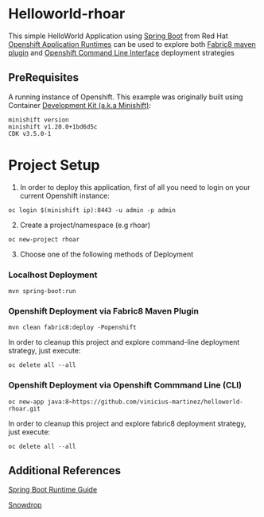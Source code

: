 # Helloworld-rhoar

This simple HelloWorld Application using [Spring Boot](http://spring.io/projects/spring-boot) from Red Hat [Openshift Application Runtimes](https://developers.redhat.com/products/rhoar/overview/) can be used to explore both [Fabric8 maven plugin](https://maven.fabric8.io/) and [Openshift Command Line Interface](https://docs.openshift.com/container-platform/3.10/cli_reference/index.html) deployment strategies

## PreRequisites

A running instance of Openshift. This example was originally built using Container [Development Kit (a.k.a Minishift)](https://developers.redhat.com/products/cdk/overview/):

```
minishift version
minishift v1.20.0+1bd6d5c
CDK v3.5.0-1
```

# Project Setup #

1. In order to deploy this application, first of all you need to login on your current Openshift instance:

```
oc login $(minishift ip):8443 -u admin -p admin
```

2. Create a project/namespace (e.g rhoar)

```
oc new-project rhoar
```

3. Choose one of the following methods of Deployment

### Localhost Deployment

```
mvn spring-boot:run
```

### Openshift Deployment via Fabric8 Maven Plugin

```
mvn clean fabric8:deploy -Popenshift
```

In order to cleanup this project and explore command-line deployment strategy, just execute:

```
oc delete all --all
```

### Openshift Deployment via Openshift Commmand Line (CLI)

```
oc new-app java:8~https://github.com/vinicius-martinez/helloworld-rhoar.git
```

In order to cleanup this project and explore fabric8 deployment strategy, just execute:

```
oc delete all --all
```

## Additional References

[Spring Boot Runtime Guide](https://access.redhat.com/documentation/en-us/red_hat_openshift_application_runtimes/1/html-single/spring_boot_runtime_guide/)

[Snowdrop](http://snowdrop.me/)

